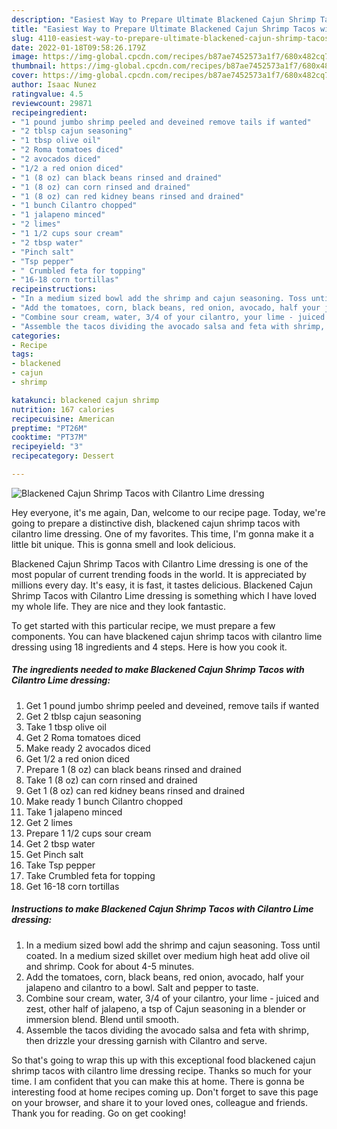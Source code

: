 ```yaml
---
description: "Easiest Way to Prepare Ultimate Blackened Cajun Shrimp Tacos with Cilantro Lime dressing"
title: "Easiest Way to Prepare Ultimate Blackened Cajun Shrimp Tacos with Cilantro Lime dressing"
slug: 4110-easiest-way-to-prepare-ultimate-blackened-cajun-shrimp-tacos-with-cilantro-lime-dressing
date: 2022-01-18T09:58:26.179Z
image: https://img-global.cpcdn.com/recipes/b87ae7452573a1f7/680x482cq70/blackened-cajun-shrimp-tacos-with-cilantro-lime-dressing-recipe-main-photo.jpg
thumbnail: https://img-global.cpcdn.com/recipes/b87ae7452573a1f7/680x482cq70/blackened-cajun-shrimp-tacos-with-cilantro-lime-dressing-recipe-main-photo.jpg
cover: https://img-global.cpcdn.com/recipes/b87ae7452573a1f7/680x482cq70/blackened-cajun-shrimp-tacos-with-cilantro-lime-dressing-recipe-main-photo.jpg
author: Isaac Nunez
ratingvalue: 4.5
reviewcount: 29871
recipeingredient:
- "1 pound jumbo shrimp peeled and deveined remove tails if wanted"
- "2 tblsp cajun seasoning"
- "1 tbsp olive oil"
- "2 Roma tomatoes diced"
- "2 avocados diced"
- "1/2 a red onion diced"
- "1 (8 oz) can black beans rinsed and drained"
- "1 (8 oz) can corn rinsed and drained"
- "1 (8 oz) can red kidney beans rinsed and drained"
- "1 bunch Cilantro chopped"
- "1 jalapeno minced"
- "2 limes"
- "1 1/2 cups sour cream"
- "2 tbsp water"
- "Pinch salt"
- "Tsp pepper"
- " Crumbled feta for topping"
- "16-18 corn tortillas"
recipeinstructions:
- "In a medium sized bowl add the shrimp and cajun seasoning. Toss until coated. In a medium sized skillet over medium high heat add olive oil and shrimp. Cook for about 4-5 minutes."
- "Add the tomatoes, corn, black beans, red onion, avocado, half your jalapeno and cilantro to a bowl. Salt and pepper to taste."
- "Combine sour cream, water, 3/4 of your cilantro, your lime - juiced and zest, other half of jalapeno, a tsp of Cajun seasoning in a blender or immersion blend. Blend until smooth."
- "Assemble the tacos dividing the avocado salsa and feta with shrimp, then drizzle your dressing garnish with Cilantro and serve."
categories:
- Recipe
tags:
- blackened
- cajun
- shrimp

katakunci: blackened cajun shrimp 
nutrition: 167 calories
recipecuisine: American
preptime: "PT26M"
cooktime: "PT37M"
recipeyield: "3"
recipecategory: Dessert

---
```



![Blackened Cajun Shrimp Tacos with Cilantro Lime dressing](https://img-global.cpcdn.com/recipes/b87ae7452573a1f7/680x482cq70/blackened-cajun-shrimp-tacos-with-cilantro-lime-dressing-recipe-main-photo.jpg)

Hey everyone, it's me again, Dan, welcome to our recipe page. Today, we're going to prepare a distinctive dish, blackened cajun shrimp tacos with cilantro lime dressing. One of my favorites. This time, I'm gonna make it a little bit unique. This is gonna smell and look delicious.

Blackened Cajun Shrimp Tacos with Cilantro Lime dressing is one of the most popular of current trending foods in the world. It is appreciated by millions every day. It's easy, it is fast, it tastes delicious. Blackened Cajun Shrimp Tacos with Cilantro Lime dressing is something which I have loved my whole life. They are nice and they look fantastic.




To get started with this particular recipe, we must prepare a few components. You can have blackened cajun shrimp tacos with cilantro lime dressing using 18 ingredients and 4 steps. Here is how you cook it.

<!--inarticleads1-->

##### The ingredients needed to make Blackened Cajun Shrimp Tacos with Cilantro Lime dressing:

1. Get 1 pound jumbo shrimp peeled and deveined, remove tails if wanted
1. Get 2 tblsp cajun seasoning
1. Take 1 tbsp olive oil
1. Get 2 Roma tomatoes diced
1. Make ready 2 avocados diced
1. Get 1/2 a red onion diced
1. Prepare 1 (8 oz) can black beans rinsed and drained
1. Take 1 (8 oz) can corn rinsed and drained
1. Get 1 (8 oz) can red kidney beans rinsed and drained
1. Make ready 1 bunch Cilantro chopped
1. Take 1 jalapeno minced
1. Get 2 limes
1. Prepare 1 1/2 cups sour cream
1. Get 2 tbsp water
1. Get Pinch salt
1. Take Tsp pepper
1. Take  Crumbled feta for topping
1. Get 16-18 corn tortillas




<!--inarticleads2-->

##### Instructions to make Blackened Cajun Shrimp Tacos with Cilantro Lime dressing:

1. In a medium sized bowl add the shrimp and cajun seasoning. Toss until coated. In a medium sized skillet over medium high heat add olive oil and shrimp. Cook for about 4-5 minutes.
1. Add the tomatoes, corn, black beans, red onion, avocado, half your jalapeno and cilantro to a bowl. Salt and pepper to taste.
1. Combine sour cream, water, 3/4 of your cilantro, your lime - juiced and zest, other half of jalapeno, a tsp of Cajun seasoning in a blender or immersion blend. Blend until smooth.
1. Assemble the tacos dividing the avocado salsa and feta with shrimp, then drizzle your dressing garnish with Cilantro and serve.




So that's going to wrap this up with this exceptional food blackened cajun shrimp tacos with cilantro lime dressing recipe. Thanks so much for your time. I am confident that you can make this at home. There is gonna be interesting food at home recipes coming up. Don't forget to save this page on your browser, and share it to your loved ones, colleague and friends. Thank you for reading. Go on get cooking!
